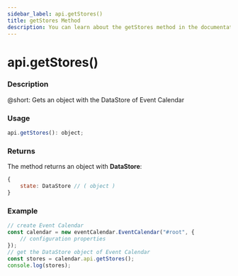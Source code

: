 ```yaml
---
sidebar_label: api.getStores()
title: getStores Method
description: You can learn about the getStores method in the documentation of the DHTMLX JavaScript Event Calendar library. Browse developer guides and API reference, try out code examples and live demos, and download a free 30-day evaluation version of DHTMLX Event Calendar.
---
```


# api.getStores()

### Description

@short: Gets an object with the DataStore of Event Calendar

### Usage

~~~jsx {}
api.getStores(): object;
~~~

### Returns

The method returns an object with **DataStore**:

~~~jsx {}
{
	state: DataStore // ( object )
}
~~~

### Example

~~~jsx {6}
// create Event Calendar
const calendar = new eventCalendar.EventCalendar("#root", {
	// configuration properties
});
// get the DataStore object of Event Calendar
const stores = calendar.api.getStores();
console.log(stores);
~~~
